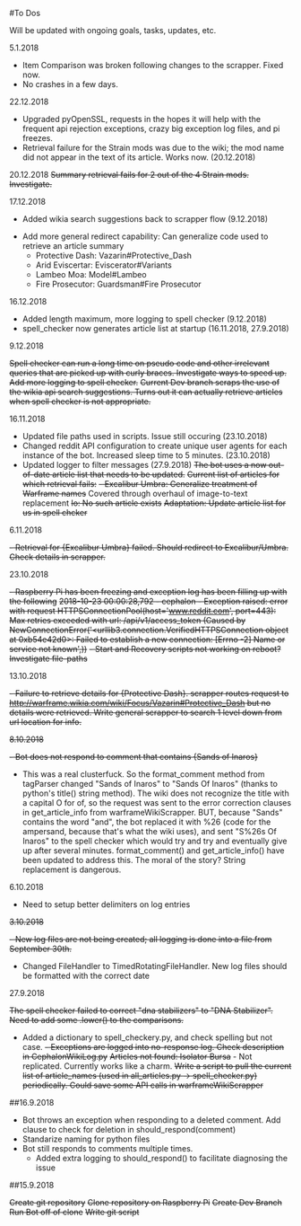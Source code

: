 #To Dos

Will be updated with ongoing goals, tasks, updates, etc.

5.1.2018
+ Item Comparison was broken following changes to the scrapper.  Fixed now.
+ No crashes in a few days.  

22.12.2018
+ Upgraded pyOpenSSL, requests in the hopes it will help with the frequent api rejection exceptions, crazy big exception log files, and pi freezes.
+ Retrieval failure for the Strain mods was due to the wiki; the mod name did not appear in the text of its article.  Works now. (20.12.2018)

20.12.2018
~~Summary retrieval fails for 2 out of the 4 Strain mods.  Investigate.~~

17.12.2018

+ Added wikia search suggestions back to scrapper flow (9.12.2018)
- Add more general redirect capability:  Can generalize code used to retrieve an article summary
    - Protective Dash:  Vazarin#Protective_Dash
    - Arid Eviscertar:  Eviscerator#Variants
    - Lambeo Moa:       Model#Lambeo
    - Fire Prosecutor:  Guardsman#Fire Prosecutor

16.12.2018  

+ Added length maximum, more logging to spell checker (9.12.2018)
+ spell_checker now generates article list at startup (16.11.2018, 27.9.2018)

9.12.2018

~~Spell checker can run a long time on pseudo code and other irrelevant queries that are picked up with curly braces.  Investigate ways to speed up.~~
~~Add more logging to spell checker.~~
~~Current Dev branch scraps the use of the wikia api search suggestions.  Turns out it can actually retrieve articles when spell checker is not appropriate.~~

16.11.2018

+ Updated file paths used in scripts. Issue still occuring (23.10.2018)
+ Changed reddit API configuration to create unique user agents for each instance of the bot. Increased sleep time to 5 minutes. (23.10.2018)
+ Updated logger to filter messages (27.9.2018)
~~The bot uses a now out-of-date article list that needs to be updated.~~
~~Current list of articles for which retrieval fails:~~
  ~~- Excalibur Umbra:  Generalize treatment of Warframe names~~ Covered through overhaul of image-to-text replacement
  ~~Io:  No such article exists~~
  ~~Adaptation:  Update article list for us in spell chcker~~

6.11.2018

~~- Retrieval for {Excalibur Umbra} failed.  Should redirect to Excalibur/Umbra.  Check details in scrapper.~~ 

23.10.2018

~~-  Raspberry Pi has been freezing and exception log has been filling up with the following~~
~~2018-10-23 00:00:28,792 - cephalon -  Exception raised:  error with request HTTPSConnectionPool(host='www.reddit.com', port=443): Max retries exceeded with url: /api/v1/access_token (Caused by NewConnectionError('<urllib3.connection.VerifiedHTTPSConnection object at 0xb54e42d0>: Failed to establish a new connection: [Errno -2] Name or service not known',))~~ 
~~- Start and Recovery scripts not working on reboot?  Investigate file-paths~~ 

13.10.2018

~~- Failure to retrieve details for {Protective Dash}.  scrapper routes request to http://warframe.wikia.com/wiki/Focus/Vazarin#Protective_Dash but no details were retrieved.  Write general scrapper to search 1 level down from url location for info.~~

~~8.10.2018~~

~~- Bot does not respond to comment that contains {Sands of Inaros}~~ 
+ This was a real clusterfuck.  So the format_comment method from tagParser changed "Sands of Inaros" to "Sands Of Inaros" (thanks to python's title() string method).  The wiki does not recognize the title with a capital O for of, so the request was sent to the error correction clauses in get_article_info from warframeWikiScrapper.  BUT, because "Sands" contains the word "and", the bot replaced it with %26 (code for the ampersand, because that's what the wiki uses), and sent "S%26s Of Inaros" to the spell checker which would try and try and eventually give up after several minutes.  format_comment() and get_article_info() have been updated to address this.  The moral of the story?  String replacement is dangerous.


6.10.2018

- Need to setup better delimiters on log entries


~~3.10.2018~~

~~- New log files are not being created; all logging is done into a file from September 30th.~~ 
+ Changed FileHandler to TimedRotatingFileHandler.  New log files should be formatted with the correct date


27.9.2018

~~The spell checker failed to correct "dna stabilizers" to "DNA Stabilizer".  Need to add some .lower() to the comparisons.~~ 
+ Added a dictionary to spell_checkery.py, and check spelling but not case.
~~- Exceptions are logged into no-response log.  Check description in CephalonWikiLog.py~~ 
~~Articles not found:  Isolator Bursa~~ - Not replicated.  Currently works like a charm.
~~Write a script to pull the current list of article_names (used in all_articles.py -> spell_checker.py) periodically.  Could save some API calls in warframeWikiScrapper~~


##16.9.2018

- Bot throws an exception when responding to a deleted comment.  Add clause to check for deletion in should_respond(comment)
- Standarize naming for python files
- Bot still responds to comments multiple times.  
  - Added extra logging to should_respond() to facilitate diagnosing the issue


##15.9.2018

~~Create git repository~~
~~Clone repository on Raspberry Pi~~
~~Create Dev Branch~~
~~Run Bot off of clone~~
~~Write git script~~
